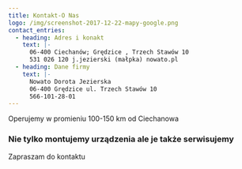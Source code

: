 ```yaml
---
title: Kontakt-O Nas
logo: /img/screenshot-2017-12-22-mapy-google.png
contact_entries:
  - heading: Adres i konakt
    text: |-
      06-400 Ciechanów; Grędzice , Trzech Stawów 10
      531 026 120 j.jezierski (małpka) nowato.pl
  - heading: Dane firmy
    text: |-
      Nowato Dorota Jezierska
      06-400 Grędzice ul. Trzech Stawów 10
      566-101-28-01
---
```

Operujemy w promieniu 100-150 km od Ciechanowa

<h3 class="f4 b lh-title mb2">Nie tylko montujemy urządzenia ale je także serwisujemy</h3>

Zapraszam do kontaktu
